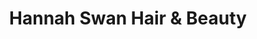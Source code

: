 ---
title: "Hannah Swan Hair & Beauty"
url: /birmingham/hannah-swan-hair-and-beauty/
shop: hairdresser
---